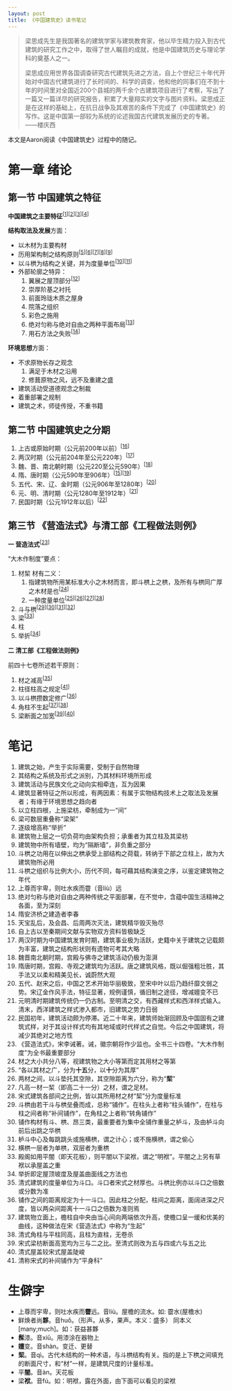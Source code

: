 ```yaml
---
layout: post
title: 《中国建筑史》读书笔记
---
```


> 梁思成先生是我国著名的建筑学家与建筑教育家，他以毕生精力投入到古代建筑的研究工作之中，取得了世人瞩目的成就，他是中国建筑历史与理论学科的奠基人之一。
>
> 梁思成应用世界各国调查研究古代建筑先进之方法，自上个世纪三十年代开始对中国古代建筑进行了长时间的、科学的调查，他和他的同事们在不到十年的时间里对全国近200个县城的两千余个古建筑项目进行了考察，写出了一篇又一篇详尽的研究报告，积累了大量翔实的文字与图片资料。梁思成正是在这样的基础上，在抗日战争及其艰苦的条件下完成了《中国建筑史》的写作。这是中国第一部较为系统的论述我国古代建筑发展历史的专著。
> ——楼庆西

本文是Aaron阅读《中国建筑史》过程中的随记。

<!--more-->

# 第一章 绪论

## 第一节 中国建筑之特征

**中国建筑之主要特征**<sup>[[1](#1)]</sup><sup>[[2](#2)]</sup><sup>[[3](#3)]</sup><sup>[[4](#4)]</sup>

**结构取法及发展**方面：

- 以木材为主要构材
- 历用架构制之结构原则<sup>[[5](#5)]</sup><sup>[[6](#6)]</sup><sup>[[7](#7)]</sup><sup>[[8](#8)]</sup><sup>[[9](#9)]</sup>
- 以斗栱为结构之关键，并为度量单位<sup>[[10](#10)]</sup><sup>[[11](#11)]</sup>
- 外部轮廓之特异：
    1. 翼展之屋顶部分<sup>[[12](#12)]</sup>
    2. 崇厚阶基之衬托
    3. 前面玲珑木质之屋身
    4. 院落之组织
    5. 彩色之施用
    6. 绝对匀称与绝对自由之两种平面布局<sup>[[13](#13)]</sup>
    7. 用石方法之失败<sup>[[14](#14)]</sup>

**环境思想**方面：

- 不求原物长存之观念
    1. 满足于木材之沿用
    2. 修葺原物之风，远不及重建之盛
- 建筑活动受道德观念之制裁
- 着重部署之规制
- 建筑之术，师徒传授，不重书籍

## 第二节 中国建筑史之分期

1. 上古或原始时期（公元前200年以前）<sup>[[16](#16)]</sup>
2. 两汉时期（公元前204年至公元220年）<sup>[[17](#17)]</sup>
3. 魏、晋、南北朝时期（公元220至公元590年）<sup>[[18](#18)]</sup>
4. 隋、唐时期（公元590年至906年）<sup>[[15](#15)]</sup><sup>[[19](#19)]</sup>
5. 五代、宋、辽、金时期（公元906年至1280年）<sup>[[20](#20)]</sup>
6. 元、明、清时期（公元1280年至1912年）<sup>[[21](#21)]</sup>
7. 民国时期（公元1912年以后）<sup>[[22](#22)]</sup>

## 第三节 《营造法式》与清工部《工程做法则例》

**一 营造法式**<sup>[[23](#23)]</sup>

“大木作制度”要点：

1. 材栔 材有二义：
    1. 指建筑物所用某标准大小之木材而言，即斗栱上之栱，及所有与栱同广厚之木材是也<sup>[[24](#24)]</sup>
    2. 一种度量单位<sup>[[25](#25)]</sup><sup>[[26](#26)]</sup><sup>[[27](#27)]</sup><sup>[[28](#28)]</sup>
2. 斗与栱<sup>[[29](#29)]</sup><sup>[[30](#30)]</sup><sup>[[31](#31)]</sup><sup>[[32](#32)]</sup>
3. 梁<sup>[[33](#33)]</sup>
4. 柱
5. 举折<sup>[[34](#34)]</sup>

**二 清工部《工程做法则例》**

前四十七卷所述若干原则：

1. 材之减高<sup>[[35](#35)]</sup>
2. 柱径柱高之规定<sup>[[41](#41)]</sup>
3. 以斗栱攒数定修广<sup>[[36](#36)]</sup>
4. 角柱不生起<sup>[[37](#37)]</sup><sup>[[38](#38)]</sup>
5. 梁断面之加宽<sup>[[39](#39)]</sup><sup>[[40](#40)]</sup>

# 笔记

1. <span id="1">建筑之始，产生于实际需要，受制于自然物理</span>
2. <span id="2">其结构之系统及形式之派别，乃其材料环境所形成</span>
3. <span id="3">建筑活动与民族文化之动向实相牵连，互为因果</span>
4. <span id="4">建筑显著特征之所以形成，有两因素：有属于实物结构技术上之取法及发展者；有缘于环境思想之趋向者</span>
5. <span id="5">以立柱四根，上施梁枋，牵制成为一“间”</span>
6. <span id="6">梁可数层重叠称“梁架”</span>
7. <span id="7">逐级增高称“举折”</span>
8. <span id="8">建筑物上层之一切负荷均由架构负担；承重者为其立柱及其梁枋</span>
9. <span id="9">建筑物中所有墙壁，均为“隔断墙”，非负重之部分</span>
10. <span id="10">斗栱之功用在以伸出之栱承受上部结构之荷载，转纳于下部之立柱上，故为大建筑物所必用</span>
11. <span id="11">斗栱之组织与比例大小，历代不同，每可藉其结构演变之序，以鉴定建筑物之年代</span>
12. <span id="12">上尊而宇卑，则吐水疾而霤（音liù）远 <!-- 大致是说屋顶高而屋檐低，坡度大，利于排水。--></span>
13. <span id="13">绝对匀称与绝对自由之两种传统之平面部署，在不觉中，含蕴中国生活精神之各面，至为深刻 <!-- 行为上恪守规范，精神上自由无羁 --></span>
14. <span id="14">隋安济桥之建造者李春</span>
15. <span id="15">天宝乱后，及会昌、后周两次灭法，建筑精华毁灭殆尽</span>
16. <span id="16">自上古以至秦期间文献与实物双方资料皆极缺乏</span>
17. <span id="17">两汉时期为中国建筑发育时期，建筑事业极为活跃，史籍中关于建筑之记载颇为丰富，建筑之结构形状则有遗物可考其大略</span>
18. <span id="18">魏晋南北朝时期，宫殿与佛寺之建筑活动仍极为澎湃</span>
19. <span id="19">隋唐时期，宫殿、寺观之建筑均为活跃。唐之建筑风格，既以倔强粗壮胜，其手法又以柔和精美见长，诚蔚然大观</span>
20. <span id="20">五代、赵宋之后，中国之艺术开始华丽极致，至宋中叶以后乃趋纤靡文弱之势。宋辽金作风手法，特征显著，规例谨慎，循旧制之途径，增减嬗变不已</span>
21. <span id="21">元明清时期建筑传统仍一仍<!--依？-->古制。至明清之交，有西藏样式和西洋样式输入。清末，西洋建筑之样式渗入都市，旧建筑之势力日弱</span>
22. <span id="22">民国初年，建筑活动颇为停滞。近二十年来，建筑师始渐回顾及中国固有之建筑式样，对于其设计样式均有其地域或时代样式之自觉。今后之中国建筑，将减少其绝对之地方性</span>
23. <span id="23">《营造法式》，宋李诫著。诫，徽宗朝将作少监也。全书三十四卷。“大木作制度”为全书最重要部分</span>
24. <span id="24">材之大小共分八等，视建筑物之大小等第而定其用材之等第</span>
25. <span id="25">“各以其材之广，分为**十五**分，以**十**分为其厚”</span>
26. <span id="26">两材之间，以斗垫托其空隙，其空隙距离为六分，称为“**栔**”</span>
27. <span id="27">凡高一材一栔（即高二十一分）之材，谓之足材。</span>
28. <span id="28">宋式建筑各部间之比例，皆以其所用材之材“栔”分为度量标准</span>
29. <span id="29">斗栱由若干斗与栱垒叠而成，总称“铺作”。在柱头上者称“柱头铺作”，在柱与柱之间者称“补间铺作”，在角柱之上者称“转角铺作”</span>
30. <span id="30">铺作构材有斗、栱、昂三类，最重要者为集中全铺作重量之栌斗，及由栌斗向前后出跳之华栱</span>
31. <span id="31">栌斗中心及每跳跳头或施横栱，谓之计心；或不施横栱，谓之偷心</span>
32. <span id="32">横栱一层者为单栱，双层者为重栱</span>
33. <span id="33">殿阁如用平闇（即天花板），则平闇以下梁袱，谓之“明袱”。平闇之上另有草袱以承屋盖之重</span>
34. <span id="34">举折即定屋顶坡度及屋盖曲面线之方法也</span>
35. <span id="35">清式建筑的度量单位为斗口。斗口者宋式之材厚也。<!--宋式材厚十分-->斗栱比例亦以斗口之倍数或分数为准</span>
36. <span id="36">铺作之间的距离规定为十一斗口。因此柱之分配，柱间之距离，面阔进深之尺度，皆以两朵间距离十一斗口之倍数为准则焉</span>
37. <span id="37">建筑物立面上，檐柱自中央由当心间向两端依次升高，使檐口呈一缓和优美的曲线，这种做法在宋《营造法式》中称为“生起”</span>
38. <span id="38">清式角柱与平柱同高，且柱为直柱，无卷杀</span>
39. <span id="39">宋式梁枋断面高宽均为三与二之比。至清式则改为五与四或六与五之比</span>
40. <span id="40">清式屋盖较宋式屋盖陡峻</span>
41. <span id="41">清称宋式的补间铺作为“平身科”</span>

# 生僻字

- 上尊而宇卑，则吐水疾而**霤**远。音liù。屋檐的流水。如: 霤水(屋檐水)
- 鲜焕者尚**夥**。音huǒ。（形声。从多，果声。本义：盛多） 同本义 [many;much]。如：获益甚夥
- **髹**漆。音xiū。用漆涂在器物上
- **嬗**变。音shàn。变迁、更替
- **栔**。音qì。古代木结构的一种术语，与斗栱结构有关。指的是上下栱之间填充的断面尺寸，和“材”一样，是建筑尺度的计量标准。
- 平**闇**。音àn。天花板
- 梁**袱**。音fú。如：明袱，露在外面，由下面可以看见的梁袱
